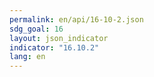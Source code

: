 ```yaml
---
permalink: en/api/16-10-2.json
sdg_goal: 16
layout: json_indicator
indicator: "16.10.2"
lang: en
---
```

